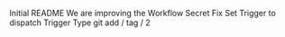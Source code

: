 Initial README
We are improving the Workflow
Secret Fix
Set Trigger to dispatch
Trigger Type
git add / tag / 2